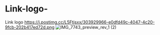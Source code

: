 # Link-logo-
Link  logo https://i.postimg.cc/L5Ftjsxx/303929966-e0dfd49c-4047-4c20-9fcb-202b417ed72d.png
![IMG_7743_preview_rev_1 (2)](https://github.com/VirtualsWorlds/Link-logo-/assets/130313077/1026f26f-4096-4b85-ab86-2de4cdddde4d)
